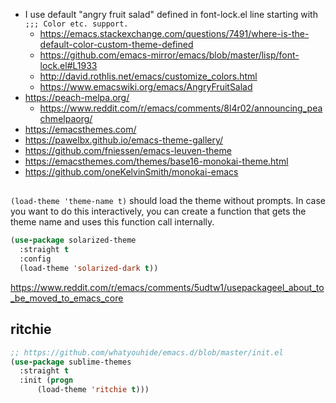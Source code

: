 - I use default "angry fruit salad" defined in font-lock.el line starting with `;;; Color etc. support.`
  - https://emacs.stackexchange.com/questions/7491/where-is-the-default-color-custom-theme-defined
  - https://github.com/emacs-mirror/emacs/blob/master/lisp/font-lock.el#L1933
  - http://david.rothlis.net/emacs/customize_colors.html
  - https://www.emacswiki.org/emacs/AngryFruitSalad
- https://peach-melpa.org/
  - https://www.reddit.com/r/emacs/comments/8l4r02/announcing_peachmelpaorg/
- https://emacsthemes.com/
- https://pawelbx.github.io/emacs-theme-gallery/
- https://github.com/fniessen/emacs-leuven-theme
- https://emacsthemes.com/themes/base16-monokai-theme.html
- https://github.com/oneKelvinSmith/monokai-emacs

##

`(load-theme 'theme-name t)` should load the theme without prompts. In case you want to do this interactively, you can create a function that gets the theme name and uses this function call internally.


```lisp
(use-package solarized-theme
  :straight t
  :config
  (load-theme 'solarized-dark t))
```

https://www.reddit.com/r/emacs/comments/5udtw1/usepackageel_about_to_be_moved_to_emacs_core

## ritchie

```lisp
;; https://github.com/whatyouhide/emacs.d/blob/master/init.el
(use-package sublime-themes
  :straight t
  :init (progn
	  (load-theme 'ritchie t)))
```
